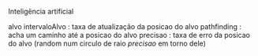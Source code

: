 Inteligência artificial

alvo
intervaloAlvo : taxa  de atualização da posicao do alvo
pathfinding : acha um caminho até a posicao do alvo
precisao : taxa de erro da posicao do alvo (random num circulo de raio *precisao* em torno dele)